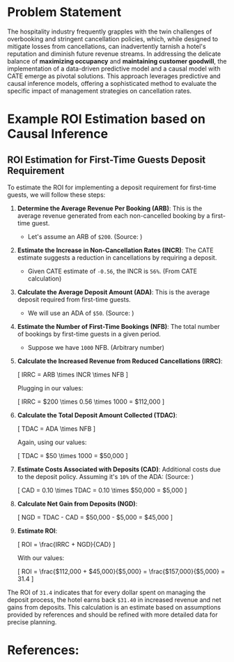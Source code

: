 # Problem Statement

The hospitality industry frequently grapples with the twin challenges of overbooking and stringent cancellation policies, which, while designed to mitigate losses from cancellations, can inadvertently tarnish a hotel's reputation and diminish future revenue streams. In addressing the delicate balance of **maximizing occupancy** and **maintaining customer goodwill**, the implementation of a data-driven predictive model and a causal model with CATE emerge as pivotal solutions. This approach leverages predictive and causal inference models, offering a sophisticated method to evaluate the specific impact of management strategies on cancellation rates.

# Example ROI Estimation based on Causal Inference

## ROI Estimation for First-Time Guests Deposit Requirement

To estimate the ROI for implementing a deposit requirement for first-time guests, we will follow these steps:

1. **Determine the Average Revenue Per Booking (ARB)**: 
   This is the average revenue generated from each non-cancelled booking by a first-time guest. 
   - Let's assume an ARB of `$200`. (Source: )

2. **Estimate the Increase in Non-Cancellation Rates (INCR)**: 
   The CATE estimate suggests a reduction in cancellations by requiring a deposit.
   - Given CATE estimate of `-0.56`, the INCR is `56%`. (From CATE calculation)

3. **Calculate the Average Deposit Amount (ADA)**: 
   This is the average deposit required from first-time guests.
   - We will use an ADA of `$50`. (Source: )

4. **Estimate the Number of First-Time Bookings (NFB)**: 
   The total number of bookings by first-time guests in a given period.
   - Suppose we have `1000` NFB. (Arbitrary number)

5. **Calculate the Increased Revenue from Reduced Cancellations (IRRC)**:

   \[
   IRRC = ARB \times INCR \times NFB
   \]

   Plugging in our values:

   \[
   IRRC = $200 \times 0.56 \times 1000 = $112,000
   \]

6. **Calculate the Total Deposit Amount Collected (TDAC)**:

   \[
   TDAC = ADA \times NFB
   \]

   Again, using our values:

   \[
   TDAC = $50 \times 1000 = $50,000
   \]

7. **Estimate Costs Associated with Deposits (CAD)**:
   Additional costs due to the deposit policy. Assuming it's `10%` of the ADA: (Source: )

   \[
   CAD = 0.10 \times TDAC = 0.10 \times $50,000 = $5,000
   \]

8. **Calculate Net Gain from Deposits (NGD)**:

   \[
   NGD = TDAC - CAD = $50,000 - $5,000 = $45,000
   \]

9. **Estimate ROI**:

   \[
   ROI = \frac{IRRC + NGD}{CAD}
   \]

   With our values:

   \[
   ROI = \frac{$112,000 + $45,000}{$5,000} = \frac{$157,000}{$5,000} = 31.4
   \]

The ROI of `31.4` indicates that for every dollar spent on managing the deposit process, the hotel earns back `$31.40` in increased revenue and net gains from deposits. This calculation is an estimate based on assumptions provided by references and should be refined with more detailed data for precise planning.

# References: 

